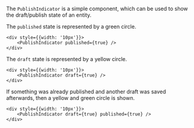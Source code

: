 The `PublishIndicator` is a simple component, which can be used to show the draft/publish state of an entity.

The `published` state is represented by a green circle.

```
<div style={{width: '10px'}}>
    <PublishIndicator published={true} />
</div>
```

The `draft` state is represented by a yellow circle.

```
<div style={{width: '10px'}}>
    <PublishIndicator draft={true} />
</div>
```

If something was already published and another draft was saved afterwards, then a yellow and green circle is shown.

```
<div style={{width: '10px'}}>
    <PublishIndicator draft={true} published={true} />
</div>
```
